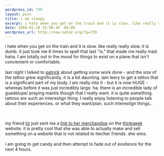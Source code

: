 ```yaml
--- 
wordpress_id: 739
layout: post
title: i am sleepy
excerpt: i hate when you get on the train and it is slow. like really really slow. it is dumb. it just took me 6 times to spell that last "is." that made me really mad. haha. I am totally not in the mood for things to exist on a plane that isn't convienient or comfortable. last night I talked to patrick about getting some work done - and the size of ...
date: 2004-01-29 15:50:10 -06:00
wordpress_url: http://new.nata2.org/?p=739
---
```

i hate when you get on the train and it is slow. like really really slow. it is dumb. it just took me 6 times to spell that last "is." that made me really mad. haha. I am totally not in the mood for things to exist on a plane that isn't convienient or comfortable. <br/><br/>last night I talked to <a href="http://www.patrickcornolo.com/">patrick</a> about getting some work done - and the size of the tattoo grew significantly. it is a bit daunting.  iam leery to get a tattoo that is a significant part of my body. I am really into it - but it is now HUGE - whereas before it was just incredibly large. ha. there is an incredible lady of guadelupe/ praying mantis though that I really want. it is quite something. <br/>tattoos are such an interestign thing. I really enjoy listening to people talk about their experiences. or what they want/plan. such interestign things.. 

<br/><br/>my friend <a href="http://quantazelle.com/">liz</a> just sent me a <a href="http://www.thinkgeek.com/interests/valentines/67b3/">link to her merchandise</a> on the <a href="http://www.thinkgeek.com">thinkgeek</a> website. it is pretty cool that she was able to actually make and sell something on a website that is not related to her/her friends. she wins.
<br/><br/>i am going to get candy and then attempt to fade out of exsitence for the next 4 hours. 
